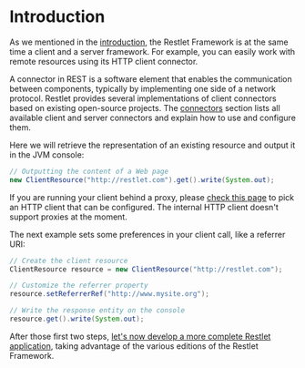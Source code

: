 # Introduction

As we mentioned in the [introduction](/technical-resources/restlet-framework/guide/2.2/introduction/overview "Part I - Introduction"),
the Restlet Framework is at the same time a client and a server
framework. For example, you can easily work with remote resources using
its HTTP client connector.

A connector in REST is a software element that enables the communication
between components, typically by implementing one side of a network
protocol. Restlet provides several implementations of client connectors
based on existing open-source projects. The
[connectors](/technical-resources/restlet-framework/guide/2.2/core/base/connectors/overview "Connectors")
section lists all available client and server connectors and explain how
to use and configure them.

Here we will retrieve the representation of an existing resource and
output it in the JVM console:


```java
// Outputting the content of a Web page  
new ClientResource("http://restlet.com").get().write(System.out);  
```


If you are running your client behind a proxy, please [check this
page](../../core/base/connectors/overview) to
pick an HTTP client that can be configured. The internal HTTP client
doesn't support proxies at the moment.

The next example sets some preferences in your client call, like a
referrer URI:


```java
// Create the client resource  
ClientResource resource = new ClientResource("http://restlet.com");  

// Customize the referrer property  
resource.setReferrerRef("http://www.mysite.org");  

// Write the response entity on the console
resource.get().write(System.out);  
```


After those first two steps, [let's now develop a more complete Restlet
application](/technical-resources/restlet-framework/guide/2.2/introduction/first-stpes/first-application "First application"),
taking advantage of the various editions of the Restlet Framework.

